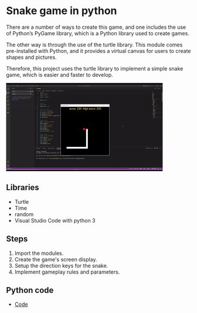 # Snake game in python


There are a number of ways to create this game, and one includes the use of Python’s PyGame library, which is a Python library used to create games.

The other way is through the use of the turtle library. This module comes pre-installed with Python, and it provides a virtual canvas for users to create shapes and pictures.

Therefore, this project uses the turtle library to implement a simple snake game, which is easier and faster to develop.

<img src="data/test.gif" height="240" >



## Libraries

* Turtle
* Time
* random
* Visual Studio Code with python 3

## Steps

1. Import the modules.
2. Create the game's screen display. 
3. Setup the direction keys for the snake.
4. Implement gameplay rules and parameters.

## Python code

* [Code](code/code.py/)
